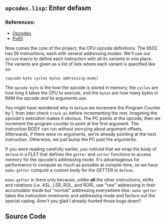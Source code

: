 ## `opcodes.lisp`: Enter defasm

### References:
* [Opcodes](http://www.obelisk.demon.co.uk/6502/reference.html)
* [Py65](https://github.com/mnaberez/py65/blob/master/src/py65/devices/mpu6502.py)

Now comes the core of the project, the CPU opcode definitions. The 6502 has 56
instructions, each with several addressing modes. We'll use our `defasm` macro
to define each instruction with all its variants in one place. The variants are
given as a list of lists where each variant is specified like so:

`(opcode-byte cycles bytes addressing-mode)`

The `opcode-byte` is the how the opcode is stored in memory, the `cycles` are
how long it takes the CPU to execute, and the `bytes` are how many bytes in RAM
the opcode *and* its arguments use.

You might have wondered why in `defasm` we increment the Program Counter by 1,
then *later* check `track-pc` before incrementing the rest. Imagining the opcode's
execution makes it obvious. The PC points at the opcode, then we increment the
program counter to point at the first argument. The instruction BODY can run
without worrying about argument offsets. Afterwards, if there were no arguments,
we're already pointing at the next instruction. Otherwise, we just bump the PC
past the arguments.

If you were reading carefully earlier, you noticed that we wrap the body of
`defasm` in a FLET that defines the `getter` and `setter` functions to access
memory for the opcode's addressing mode. It's advantageous for performance to
compute as much as possible at compile-time, so we have `make-getter` compute
a custom body for the GETTER in `defasm`.

`make-getter` is there only because, unlike **all** the other instructions,
shifts and rotations (i.e. ASL, LSR, ROL, and ROR), use "raw" addressing in
their accumulator mode but "normal" addressing everywhere else. `make-getter`
takes the instruction mnemonic and addressing mode and factors out the special
casing. Aren't you glad I already hunted those bugs down?

## Source Code

